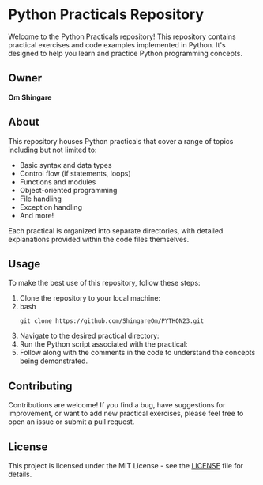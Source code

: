 # Python Practicals Repository

Welcome to the Python Practicals repository! This repository contains practical exercises and code examples implemented in Python. It's designed to help you learn and practice Python programming concepts.

## Owner

**Om Shingare**

## About

This repository houses Python practicals that cover a range of topics including but not limited to:

- Basic syntax and data types
- Control flow (if statements, loops)
- Functions and modules
- Object-oriented programming
- File handling
- Exception handling
- And more!

Each practical is organized into separate directories, with detailed explanations provided within the code files themselves.

## Usage

To make the best use of this repository, follow these steps:

1. Clone the repository to your local machine:
2. bash
   ```
   git clone https://github.com/ShingareOm/PYTHON23.git
   ```
4. Navigate to the desired practical directory:
5. Run the Python script associated with the practical:
6. Follow along with the comments in the code to understand the concepts being demonstrated.

## Contributing

Contributions are welcome! If you find a bug, have suggestions for improvement, or want to add new practical exercises, please feel free to open an issue or submit a pull request.

## License

This project is licensed under the MIT License - see the [LICENSE](LICENSE.txt) file for details.

